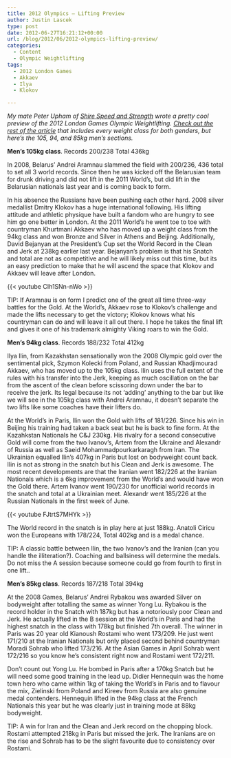 ```yaml
---
title: 2012 Olympics — Lifting Preview
author: Justin Lascek
type: post
date: 2012-06-27T16:21:12+00:00
url: /blog/2012/06/2012-olympics-lifting-preview/
categories:
  - Content
  - Olympic Weightlifting
tags:
  - 2012 London Games
  - Akkaev
  - Ilya
  - Klokov

---
```

_My mate Peter Upham of <a href="http://shirespeedandstrength.com.au/" target="_blank">Shire Speed and Strength</a> wrote a pretty cool preview of the 2012 London Games Olympic Weightlifting. <a href="http://shirespeedandstrength.com.au/?p=685" target="_blank">Check out the rest of the article</a> that includes every weight class for both genders, but here&#8217;s the 105, 94, and 85kg men&#8217;s sections._ 
  

  
**Men’s 105kg class**. Records 200/238 Total 436kg



In 2008, Belarus’ Andrei Aramnau slammed the field with 200/236, 436 total to set all 3 world records. Since then he was kicked off the Belarusian team for drunk driving and did not lift in the 2011 World’s, but did lift in the Belarusian nationals last year and is coming back to form.
  


In his absence the Russians have been pushing each other hard. 2008 silver medallist Dmitry Klokov has a huge international following. His lifting attitude and athletic physique have built a fandom who are hungry to see him go one better in London. At the 2011 World’s he went toe to toe with countryman Khurtmani Akkaev who has moved up a weight class from the 94kg class and won Bronze and Silver in Athens and Beijing. Additionally, David Bejanyan at the President’s Cup set the World Record in the Clean and Jerk at 238kg earlier last year. Bejanyan’s problem is that his Snatch and total are not as competitive and he will likely miss out this time, but its an easy prediction to make that he will ascend the space that Klokov and Akkaev will leave after London.
  

  
{{< youtube CIh1SNn-nWo >}}



TIP: If Aramnau is on form I predict one of the great all time three-way battles for the Gold. At the World’s, Akkaev rose to Klokov’s challenge and made the lifts necessary to get the victory; Klokov knows what his countryman can do and will leave it all out there. I hope he takes the final lift and gives it one of his trademark almighty Viking roars to win the Gold.



**<!--more-->**


  
**Men’s 94kg class**. Records 188/232 Total 412kg



Ilya Ilin, from Kazakhstan sensationally won the 2008 Olympic gold over the sentimental pick, Szymon Kolecki from Poland, and Russian Khadjimourad Akkaev, who has moved up to the 105kg class. Ilin uses the full extent of the rules with his transfer into the Jerk, keeping as much oscillation on the bar from the ascent of the clean before scissoring down under the bar to receive the jerk. Its legal because its not ‘adding’ anything to the bar but like we will see in the 105kg class with Andrei Aramnau, it doesn’t separate the two lifts like some coaches have their lifters do.



At the World’s in Paris, Ilin won the Gold with lifts of 181/226. Since his win in Beijing his training had taken a back seat but he is back to fine form. At the Kazahkstan Nationals he C&J 230kg. His rivalry for a second consecutive Gold will come from the two Ivanov’s, Artem from the Ukraine and Alexandr of Russia as well as Saeid Mohammadpourkarkaragh from Iran. The Ukrainian equalled Ilin’s 407kg in Paris but lost on bodyweight count back. Ilin is not as strong in the snatch but his Clean and Jerk is awesome. The most recent developments are that the Iranian went 182/226 at the Iranian Nationals which is a 6kg improvement from the World’s and would have won the Gold there. Artem Ivanov went 190/230 for unofficial world records in the snatch and total at a Ukrainian meet. Alexandr went 185/226 at the Russian Nationals in the first week of June.
  

  
{{< youtube FJtrtS7MHYk >}}
  

  
The World record in the snatch is in play here at just 188kg. Anatoli Ciricu won the Europeans with 178/224, Total 402kg and is a medal chance.
  


TIP: A classic battle between Ilin, the two Ivanov’s and the Iranian (can you handle the illiteration?). Coaching and ballsiness will determine the medals. Do not miss the A session because someone could go from fourth to first in one lift..
  

  
**Men’s 85kg class**. Records 187/218 Total 394kg



At the 2008 Games, Belarus’ Andrei Rybakou was awarded Silver on bodyweight after totalling the same as winner Yong Lu. Rybakou is the record holder in the Snatch with 187kg but has a notoriously poor Clean and Jerk. He actually lifted in the B session at the World’s in Paris and had the highest snatch in the class with 178kg but finished 7th overall. The winner in Paris was 20 year old Kianoush Rostami who went 173/209. He just went 171/210 at the Iranian Nationals but only placed second behind countryman Moradi Sohrab who lifted 173/216. At the Asian Games in April Sohrab went 172/216 so you know he’s consistent right now and Rostami went 172/211.
   


Don’t count out Yong Lu. He bombed in Paris after a 170kg Snatch but he will need some good training in the lead up. Didier Hennequin was the home town hero who came within 1kg of taking the World’s in Paris and to flavour the mix, Zielinski from Poland and Kireev from Russia are also genuine medal contenders. Hennequin lifted in the 94kg class at the French Nationals this year but he was clearly just in training mode at 88kg bodyweight.



TIP: A win for Iran and the Clean and Jerk record on the chopping block. Rostami attempted 218kg in Paris but missed the jerk. The Iranians are on the rise and Sohrab has to be the slight favourite due to consistency over Rostami.
